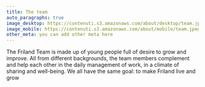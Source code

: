 ```yaml
---
title: The team
auto_paragraphs: true
image_desktop: https://contenuti.s3.amazonaws.com/about/desktop/team.jpeg
image_mobile: https://contenuti.s3.amazonaws.com/about/mobile/team.jpeg
other_meta: you can add other meta here
---
```


The Friland Team is made up of young people full of desire to grow and improve. All from different backgrounds, the team members complement and help each other in the daily management of work, in a climate of sharing and well-being. We all have the same goal: to make Friland live and grow